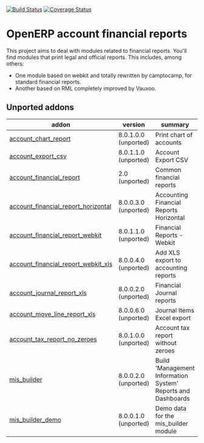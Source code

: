 [![Build Status](https://travis-ci.org/OCA/account-financial-reporting.svg?branch=9.0)](https://travis-ci.org/OCA/account-financial-reporting)
[![Coverage Status](https://coveralls.io/repos/OCA/account-financial-reporting/badge.png?branch=9.0)](https://coveralls.io/r/OCA/account-financial-reporting?branch=9.0)

OpenERP account financial reports
=================================

This project aims to deal with modules related to financial reports. You'll 
find modules that print legal and official reports. This includes, among 
others:

* One module based on webkit and totally rewritten by camptocamp, for standard
  financial reports.
* Another based on RML completely improved by Vauxoo.


[//]: # (addons)
Unported addons
---------------
addon | version | summary
--- | --- | ---
[account_chart_report](account_chart_report/) | 8.0.1.0.0 (unported) | Print chart of accounts
[account_export_csv](account_export_csv/) | 8.0.1.1.0 (unported) | Account Export CSV
[account_financial_report](account_financial_report/) | 2.0 (unported) | Common financial reports
[account_financial_report_horizontal](account_financial_report_horizontal/) | 8.0.0.3.0 (unported) | Accounting Financial Reports Horizontal
[account_financial_report_webkit](account_financial_report_webkit/) | 8.0.1.1.0 (unported) | Financial Reports - Webkit
[account_financial_report_webkit_xls](account_financial_report_webkit_xls/) | 8.0.0.4.0 (unported) | Add XLS export to accounting reports
[account_journal_report_xls](account_journal_report_xls/) | 8.0.0.2.0 (unported) | Financial Journal reports
[account_move_line_report_xls](account_move_line_report_xls/) | 8.0.0.6.0 (unported) | Journal Items Excel export
[account_tax_report_no_zeroes](account_tax_report_no_zeroes/) | 8.0.1.0.0 (unported) | Account tax report without zeroes
[mis_builder](mis_builder/) | 8.0.0.2.0 (unported) | Build 'Management Information System' Reports and Dashboards
[mis_builder_demo](mis_builder_demo/) | 8.0.0.1.0 (unported) | Demo data for the mis_builder module

[//]: # (end addons)
